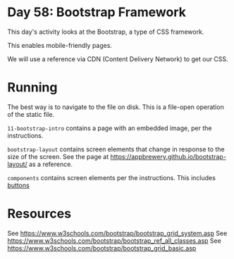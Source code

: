# Day 58: Bootstrap Framework

This day's activity looks at the Bootstrap, a type of CSS framework.

This enables mobile-friendly pages.

We will use a reference via CDN (Content Delivery Network) to get our CSS.

# Running

The best way is to navigate to the file on disk.  This is a file-open operation of the static file.

`11-bootstrap-intro` contains a page with an embedded image, per the instructions.

`bootstrap-layout` contains screen elements that change in response to the size of the screen.  See the page at https://appbrewery.github.io/bootstrap-layout/ as a reference.

`components` contains screen elements per the instructions.  This includes [buttons](https://getbootstrap.com/docs/5.0/components/buttons/)

# Resources

See https://www.w3schools.com/bootstrap/bootstrap_grid_system.asp
See https://www.w3schools.com/bootstrap/bootstrap_ref_all_classes.asp
See https://www.w3schools.com/bootstrap/bootstrap_grid_basic.asp
